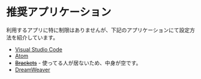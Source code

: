 # 推奨アプリケーション

利用するアプリに特に制限はありませんが、下記のアプリケーションにて設定方法を紹介しています。

* [Visual Studio Code](/ja/basic/application/vscode.md)
* [Atom](/ja/basic/application/atom.md)
* ~~[Brackets](/ja/basic/application/brackets.md)~~ - 使ってる人が居ないため、中身が空です。
* [DreamWeaver](/ja/basic/application/dreamweaver.md)
